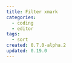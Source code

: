 ```yaml
---
title: Filter xmark
categories:
  - coding
  - editor
tags:
  - sort
created: 0.7.0-alpha.2
updated: 0.19.0
---
```

